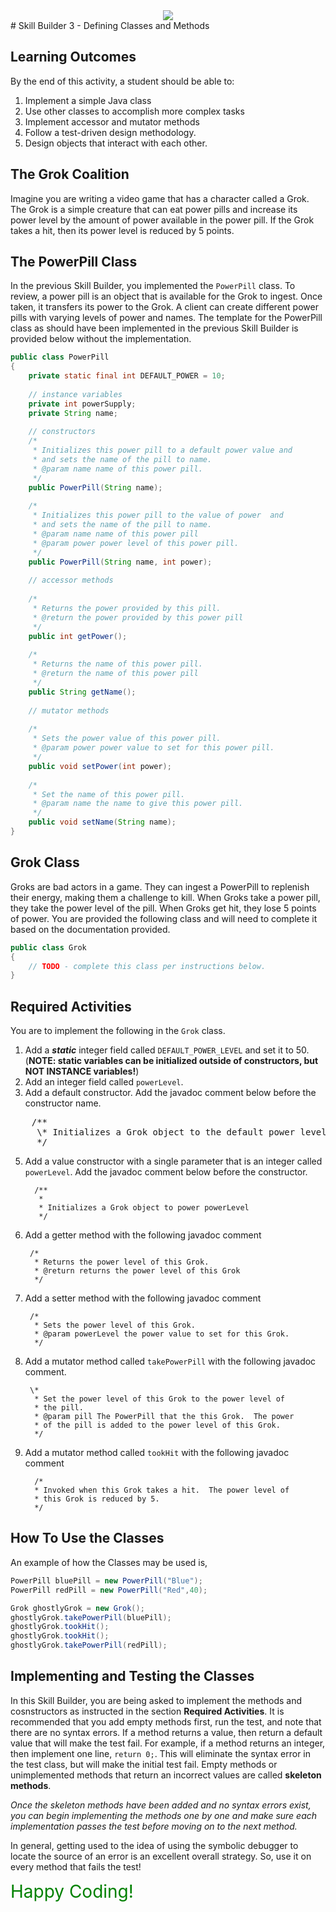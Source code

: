 <div style="text-align:center;"><img src="/Users/mrasamny/Library/CloudStorage/OneDrive-DelawareStateUniversity/@PEMaCS/Images/PEMaCS-Logos/New/pemacs-logo.png"></div>
# Skill Builder 3 - Defining Classes and Methods

## Learning Outcomes

By the end of this activity, a student should be able to:

1. Implement a simple Java class
2. Use other classes to accomplish more complex tasks
3. Implement accessor and mutator methods
4. Follow a test-driven design methodology.
4. Design objects that interact with each other.

## The Grok Coalition

Imagine you are writing a video game that has a character called a Grok. The Grok is a simple creature that can eat power pills and increase its power level by the amount of power available in the power pill. If the Grok takes a hit, then its power level is reduced by 5 points.

## The PowerPill Class

In the previous Skill Builder, you implemented the `PowerPill` class.  To review,
a power pill is an object that is available for the Grok to ingest.  Once taken, it transfers its power to the Grok.  A client can create different power pills with varying levels of power and names.  The template for the PowerPill class as should have been implemented in the previous Skill Builder is provided below without the implementation.

```java
public class PowerPill
{
    private static final int DEFAULT_POWER = 10;
    
    // instance variables
    private int powerSupply;
    private String name;
    
    // constructors
    /*
     * Initializes this power pill to a default power value and
     * and sets the name of the pill to name.
     * @param name name of this power pill.
     */
    public PowerPill(String name);
    
    /*
     * Initializes this power pill to the value of power  and
     * and sets the name of the pill to name.
     * @param name name of this power pill
     * @param power power level of this power pill.
     */
    public PowerPill(String name, int power);
    
    // accessor methods
    
    /*
     * Returns the power provided by this pill.
     * @return the power provided by this power pill
     */
    public int getPower();
    
    /*
     * Returns the name of this power pill.
     * @return the name of this power pill
     */
    public String getName();
    
    // mutator methods
    
    /*
     * Sets the power value of this power pill.
     * @param power power value to set for this power pill.
     */
    public void setPower(int power);
    
    /*
     * Set the name of this power pill.
     * @param name the name to give this power pill.
     */
    public void setName(String name);
}

```

## Grok Class

Groks are bad actors in a game. They can ingest a PowerPill to replenish their energy, making them a challenge to kill. When Groks take a power pill, they take the power level of the pill. When Groks get hit, they lose 5 points of power. You are provided the following class and will need to complete it based on the documentation provided.

```java
public class Grok
{
    // TODO - complete this class per instructions below.
}
```

## Required Activities

You are to implement the following in the `Grok` class.

1. Add a ***static*** integer field called `DEFAULT_POWER_LEVEL` and set it to 50. (**NOTE: static variables can be initialized outside of constructors, but NOT INSTANCE variables!**)
2. Add an integer field called `powerLevel`.
3. Add a default constructor.  Add the javadoc comment below before the constructor name.
<pre>
	/**
     \* Initializes a Grok object to the default power level of 50.
     */
</pre>
5. Add a value constructor with a single parameter that is an integer called `powerLevel`.  Add the javadoc comment below before the constructor.

	```
	  /**
	   *
       * Initializes a Grok object to power powerLevel
       */
	```
	
6. Add a getter method with the following javadoc comment

   ```
    /*
     * Returns the power level of this Grok.
     * @return returns the power level of this Grok
     */
   ```
   
7. Add a setter method with the following javadoc comment
   
   ```
    /*
     * Sets the power level of this Grok.
     * @param powerLevel the power value to set for this Grok.
     */

   ```

8. Add a mutator method called `takePowerPill` with the following javadoc comment.
   
   ```
    \*
     * Set the power level of this Grok to the power level of
     * the pill.
     * @param pill The PowerPill that the this Grok.  The power
     * of the pill is added to the power level of this Grok.
     */
   ```
   
9. Add a mutator method called `tookHit` with the following javadoc comment

   ```
     /*
     * Invoked when this Grok takes a hit.  The power level of
     * this Grok is reduced by 5.
     */
   ```

## How To Use the Classes

An example of how the Classes may be used is,

```java
PowerPill bluePill = new PowerPill("Blue");
PowerPill redPill = new PowerPill("Red",40);

Grok ghostlyGrok = new Grok();
ghostlyGrok.takePowerPill(bluePill);
ghostlyGrok.tookHit();
ghostlyGrok.tookHit();
ghostlyGrok.takePowerPill(redPill);
```

## Implementing and Testing the Classes

In this Skill Builder, you are being asked to implement the methods and cosnstructors as instructed in the section **Required Activities**.  It is recommended that you add empty methods first, run the test, and note that there are no syntax errors.  If a method returns a value, then return a default value that will make the test fail.  For example, if a method returns an integer, then implement one line, `return 0;`.  This will eliminate the syntax error in the test class, but will make the initial test fail. Empty methods or unimplemented methods  that return an incorrect values are called **skeleton methods**.

*Once the skeleton methods have been added and no syntax errors exist, you can begin implementing the methods one by one and make sure each implementation passes the test before moving on to the next method.*

In general, getting used to the idea of using the symbolic debugger to locate the source of an error is an excellent
overall strategy.  So, use it on every method that fails the test!


<span style="font-size:2em;color:green;">Happy Coding!</span>